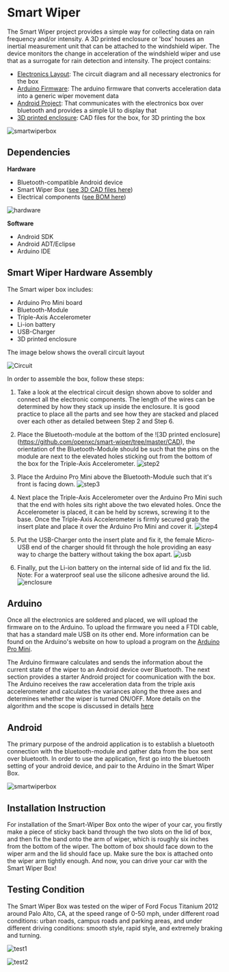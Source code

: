 **Smart Wiper**
===============

The Smart Wiper project provides a simple way for collecting data on rain frequency and/or intensity. A 3D printed enclosure or 'box' houses an inertial measurement unit that can be attached to the windshield wiper. The device monitors the change in acceleration of the windshield wiper and use that as a surrogate for rain detection and intensity. 
The project contains:

* [Electronics Layout](https://github.com/openxc/smart-wiper/tree/master/Circuit_Design): The circuit diagram and all necessary electronics for the box
* [Arduino Firmware](https://github.com/openxc/smart-wiper/tree/master/Arduino): The arduino firmware that converts acceleration data into a generic wiper movement data
* [Android Project](https://github.com/openxc/smart-wiper/tree/master/Android): That communicates with the electronics box over bluetooth and provides a simple UI to display that
* [3D printed enclosure](https://github.com/openxc/smart-wiper/tree/master/CAD): CAD files for the box, for 3D printing the box

![smartwiperbox](https://github.com/openxc/smart-wiper/raw/master/Docs/smartwiperbox.JPG)

## **Dependencies**

**Hardware**

* Bluetooth-compatible Android device
* Smart Wiper Box ([see 3D CAD files here](https://github.com/openxc/smart-wiper/tree/master/CAD))
* Electrical components ([see BOM here](https://github.com/openxc/smart-wiper/raw/master/BOM.xlsx))

![hardware](https://github.com/openxc/smart-wiper/raw/master/Docs/components.JPG)

**Software**

* Android SDK
* Android ADT/Eclipse
* Arduino IDE


## **Smart Wiper Hardware Assembly**

The Smart wiper box includes:
  - Arduino Pro Mini board 
  - Bluetooth-Module 
  - Triple-Axis Accelerometer
  - Li-ion battery 
  - USB-Charger 
  - 3D printed enclosure

The image below shows the overall circuit layout

![Circuit](https://github.com/openxc/smart-wiper/raw/master/Circuit_Design/SmartWiper_bb.png)


In order to assemble the box, follow these steps: 

1. Take a look at the electrical circuit design shown above to solder and connect all the electronic components. The length of the wires can be determined by how they stack up inside the enclosure. It is good practice to place all the parts and see how they are stacked and placed over each other as detailed between Step 2 and Step 6. 

2. Place the Bluetooth-module at the bottom of the ![3D printed enclosure] (https://github.com/openxc/smart-wiper/tree/master/CAD), the orientation of the Bluetooth-Module should be such that the pins on the module are next to the elevated holes sticking out from the bottom of the box for the Triple-Axis Accelerometer.
   ![step2](https://github.com/openxc/smart-wiper/raw/master/Docs/step2.JPG)

3. Place the Arduino Pro Mini above the Bluetooth-Module such that it's front is facing down.
   ![step3](https://github.com/openxc/smart-wiper/raw/master/Docs/step3.JPG)

4. Next place the Triple-Axis Accelerometer over the Arduino Pro Mini such that the end with holes sits right above the two elevated holes. Once the Accelerometer is placed, it can be held by screws, screwing it to the base. Once the Triple-Axis Accelerometer is firmly secured grab the insert plate and place it over the Arduino Pro Mini and cover it. ![step4](https://github.com/openxc/smart-wiper/raw/master/Docs/step4.JPG)

5. Put the USB-Charger onto the insert plate and fix it, the female Micro-USB end of the charger should fit through the hole providing an easy way to charge the battery without taking the box apart. ![usb](https://github.com/openxc/smart-wiper/raw/master/Docs/usb.jpg)
  
6. Finally, put the Li-ion battery on the internal side of lid and fix the lid. Note: For a waterproof seal use the silicone adhesive around the lid. ![enclosure](https://github.com/openxc/smart-wiper/raw/master/Docs/enclosure.JPG)
  
## **Arduino**

Once all the electronics are soldered and placed, we will upload the firmware on to the Arduino. To upload the firmware you need a FTDI cable, that has a standard male USB on its other end. More information can be found on the Arduino's website on how to upload a program on the [Arduino Pro Mini](http://arduino.cc/en/Guide/ArduinoProMini).

The Arduino firmware calculates and sends the information about the current state of the wiper to an Android device over Bluetooth. The next section provides a starter Android project for coomunication with the box.  The Arduino receives the raw acceleration data from the triple axis accelerometer and calculates the variances along the three axes and determines whether the wiper is turned ON/OFF. More details on the algorithm and the scope is discussed in details [here](https://github.com/openxc/smart-wiper/tree/master/Arduino)


## **Android**

The primary purpose of the android application is to establish a bluetooth connection with the bluetooth-module and gather data from the box sent over bluetooth.  In order to use the application, first go into the bluetooth setting of your android device, and pair to the Arduino in the Smart Wiper Box. 

 ![smartwiperbox](https://github.com/openxc/smart-wiper/raw/master/Docs/android.png)

## **Installation Instruction**

For installation of the Smart-Wiper Box onto the wiper of your car, you firstly make a piece of sticky back band through the two slots on the lid of box, and then fix the band onto the arm of wiper, which is roughly six inches from the bottom of the wiper. The bottom of box should face down to the wiper arm and the lid should face up. Make sure the box is attached onto the wiper arm tightly enough. And now, you can drive your car with the Smart Wiper Box! 


## **Testing Condition**

The Smart Wiper Box was tested on the wiper of Ford Focus Titanium 2012 around Palo Alto, CA, at the speed range of 0-50 mph, under different road conditions: urban roads, campus roads and parking areas, and under different driving conditions: smooth style, rapid style, and extremely braking and turning. 

![test1](https://github.com/openxc/smart-wiper/raw/master/Docs/test1.JPG)

![test2](https://github.com/openxc/smart-wiper/raw/master/Docs/test2.JPG)

